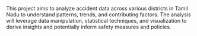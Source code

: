 This project aims to analyze accident data across various districts in Tamil Nadu to understand patterns, trends, and contributing factors. The analysis will leverage data manipulation, statistical techniques, and visualization to derive insights and potentially inform safety measures and policies.
 